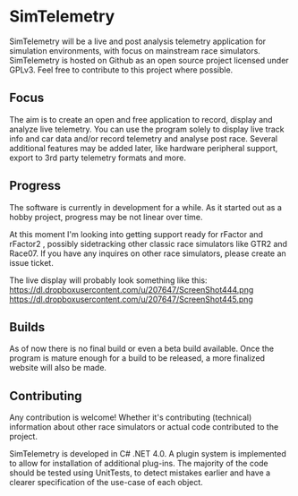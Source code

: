 # SimTelemetry

SimTelemetry will be a live and post analysis telemetry application for simulation environments, with focus on mainstream race simulators. SimTelemetry is hosted on Github as an open source project licensed under GPLv3. Feel free to contribute to this project where possible.

## Focus

The aim is to create an open and free application to record, display and analyze live telemetry. You can use the program solely to display live track info and car data and/or record telemetry and analyse post race. Several additional features may be added later, like hardware peripheral support, export to 3rd party telemetry formats and more.

## Progress

The software is currently in development for a while. As it started out as a hobby project, progress may be not linear over time. 

At this moment I'm looking into getting support ready for rFactor and rFactor2 , possibly sidetracking other classic race simulators like GTR2 and Race07. If you have any inquires on other race simulators, please create an issue ticket.

The live display will probably look something like this:
https://dl.dropboxusercontent.com/u/207647/ScreenShot444.png
https://dl.dropboxusercontent.com/u/207647/ScreenShot445.png

## Builds

As of now there is no final build or even a beta build available. Once the program is mature enough for a build to be released, a more finalized website will also be made.

## Contributing

Any contribution is welcome! Whether it's contributing (technical) information about other race simulators or actual code contributed to the project. 

SimTelemetry is developed in C# .NET 4.0. A plugin system is implemented to allow for installation of additional plug-ins. The majority of the code should be tested using UnitTests, to detect mistakes earlier and have a clearer specification of the use-case of each object.
